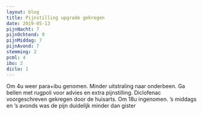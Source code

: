 ```yaml
---
layout: blog
title: Pijnstilling upgrade gekregen
date: 2019-05-13
pijnNacht: 7
pijnOchtend: 9
pijnMiddag: 7
pijnAvond: 7
stemming: 2
pcml: 4
ibu: 2
diclo: 1
---
```


Om 4u weer para+ibu genomen. Minder uitstraling naar onderbeen. Ga bellen met rugpoli voor advies en extra pijnstilling. Diclofenac voorgeschreven gekregen door de huisarts. Om 18u ingenomen. ’s middags en ’s avonds was de pijn duidelijk minder dan gister

